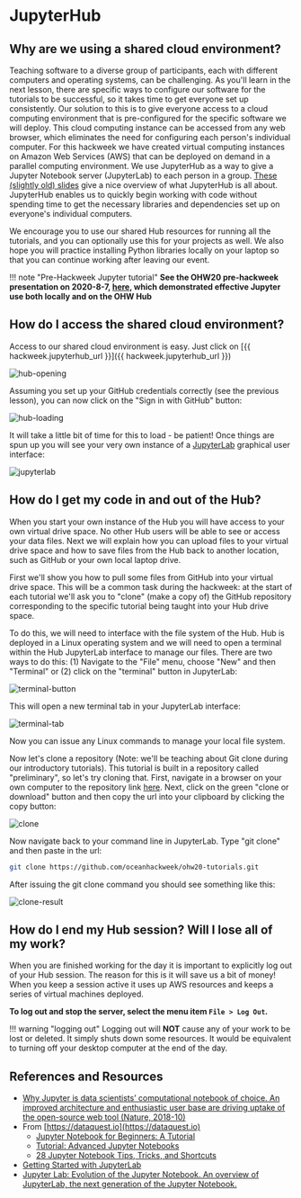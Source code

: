 # JupyterHub

## Why are we using a shared cloud environment?

Teaching software to a diverse group of participants, each with different computers and operating systems, can be challenging. As you'll learn in the next lesson, there are specific ways to configure our software for the tutorials to be successful, so it takes time to get everyone set up consistently. Our solution to this is to give everyone access to a cloud computing environment that is pre-configured for the specific software we will deploy. This cloud computing instance can be accessed from any web browser, which eliminates the need for configuring each person's individual computer. For this hackweek we have created virtual computing instances on Amazon Web Services (AWS) that can be deployed on demand in a parallel computing environment. We use JupyterHub as a way to give a Jupyter Notebook server (JupyterLab) to each person in a group. [These (slightly old) slides](https://www.slideshare.net/willingc/jupyterhub-a-thing-explainer-overview?from_action=save) give a nice overview of what JupyterHub is all about. JupyterHub enables us to quickly begin working with code without spending time to get the necessary libraries and dependencies set up on everyone's individual computers.

We encourage you to use our shared Hub resources for running all the tutorials, and you can optionally use this for your projects as well. We also hope you will practice installing Python libraries locally on your laptop so that you can continue working after leaving our event.

!!! note "Pre-Hackweek Jupyter tutorial"
     **See the OHW20 pre-hackweek presentation on 2020-8-7, [here](../tutorials/getting_started.md#pre-hackweek-tutorials), which demonstrated effective Jupyter use both locally and on the OHW Hub**

## How do I access the shared cloud environment?

Access to our shared cloud environment is easy. Just click on [{{ hackweek.jupyterhub_url }}]({{ hackweek.jupyterhub_url }})

![hub-opening](../img/ohwjupyterhub-opening.png)

Assuming you set up your GitHub credentials correctly (see the previous lesson), you can now click on the "Sign in with GitHub" button:

![hub-loading](../img/pangeo-loading.png)

It will take a little bit of time for this to load - be patient! Once things are spun up you will see your very own instance of a [JupyterLab](https://jupyterlab.readthedocs.io/en/stable/) graphical user interface:

![jupyterlab](../img/jupyterlab.png)


## How do I get my code in and out of the Hub?

When you start your own instance of the Hub you will have access to your own virtual drive space. No other Hub users will be able to see or access your data files. Next we will explain how you can upload files to your virtual drive space and how to save files from the Hub back to another location, such as GitHub or your own local laptop drive.

First we'll show you how to pull some files from GitHub into your virtual drive space.  This will be a common task during the hackweek: at the start of each tutorial we'll ask you to "clone" (make a copy of) the GitHub repository corresponding to the specific tutorial being taught into your Hub drive space.

To do this, we will need to interface with the file system of the Hub. Hub is deployed in a Linux operating system and we will need to open a terminal within the Hub JupyterLab interface to manage our files. There are two ways to do this: (1) Navigate to the "File" menu, choose "New" and then "Terminal" or (2) click on the "terminal" button in JupyterLab: 

![terminal-button](../img/terminal-button.png)

This will open a new terminal tab in your JupyterLab interface:

![terminal-tab](../img/terminal.png)

Now you can issue any Linux commands to manage your local file system.

Now let's clone a repository (Note: we'll be teaching about Git clone during our introductory tutorials). This tutorial is built in a repository called "preliminary", so let's try cloning that. First, navigate in a browser on your own computer to the repository link [here](oceanhackweek/ohw20-tutorials). Next, click on the green "clone or download" button and then copy the url into your clipboard by clicking the copy button:

<!-- CREATE NEW SCREENSHOT USING OHW ORG -->
![clone](../img/clone.png)

Now navigate back to your command line in JupyterLab. Type "git clone" and then paste in the url:

```bash
git clone https://github.com/oceanhackweek/ohw20-tutorials.git
```

After issuing the git clone command you should see something like this:

![clone-result](../img/clone-result.png)

## How do I end my Hub session? Will I lose all of my work?

When you are finished working for the day it is important to explicitly log out of your Hub session. The reason for this is it will save us a bit of money! When you keep a session active it uses up AWS resources and keeps a series of virtual machines deployed. 

**To log out and stop the server, select the menu item `File > Log Out`.**

!!! warning "logging out"
    Logging out will **NOT** cause any of your work to be lost or deleted. It simply shuts down some resources. It would be equivalent to turning off your desktop computer at the end of the day.


## References and Resources

- [Why Jupyter is data scientists’ computational notebook of choice. An improved architecture and enthusiastic user base are driving uptake of the open-source web tool (Nature, 2018-10)](https://www.nature.com/articles/d41586-018-07196-1)
- From [https://dataquest.io](https://dataquest.io)
    - [Jupyter Notebook for Beginners: A Tutorial](https://www.dataquest.io/blog/jupyter-notebook-tutorial/)
    - [Tutorial: Advanced Jupyter Notebooks](https://www.dataquest.io/blog/advanced-jupyter-notebooks-tutorial/)
    - [28 Jupyter Notebook Tips, Tricks, and Shortcuts](https://www.dataquest.io/blog/jupyter-notebook-tips-tricks-shortcuts/)
- [Getting Started with JupyterLab](https://www.blog.pythonlibrary.org/2019/02/05/getting-started-with-jupyterlab/)
- [Jupyter Lab: Evolution of the Jupyter Notebook. An overview of JupyterLab, the next generation of the Jupyter Notebook.](https://towardsdatascience.com/jupyter-lab-evolution-of-the-jupyter-notebook-5297cacde6b)